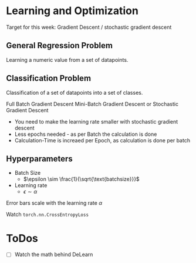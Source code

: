 # Learning and Optimization

Target for this week: Gradient Descent / stochastic gradient descent


## General Regression Problem

Learning a numeric value from a set of datapoints.

## Classification Problem

Classification of a set of datapoints into a set of classes.

Full Batch Gradient Descent
Mini-Batch Gradient Descent or Stochastic Gradient Descent
- You need to make the learning rate smaller with stochastic gradient descent
- Less epochs needed - as per Batch the calculation is done
- Calculation-Time is increaed per Epoch, as calculation is done per batch

## Hyperparameters
- Batch Size
  - $\epsilon \sim \frac{1}{\sqrt{\text{batchsize}}}$
- Learning rate
  - $\epsilon \sim \alpha$

Error bars scale with the learning rate $\alpha$

Watch `torch.nn.CrossEntropyLoss`

# ToDos
- [ ] Watch the math behind DeLearn
